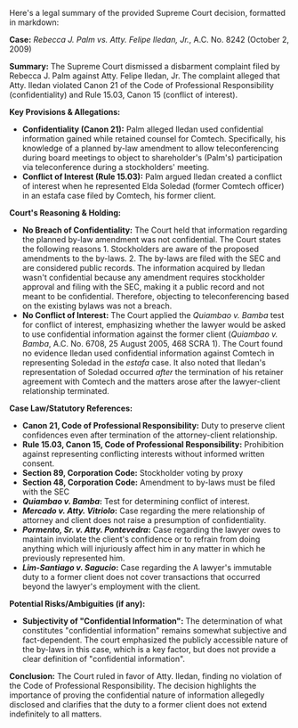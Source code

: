 Here's a legal summary of the provided Supreme Court decision, formatted in markdown:

**Case:** *Rebecca J. Palm vs. Atty. Felipe Iledan, Jr.*, A.C. No. 8242 (October 2, 2009)

**Summary:** The Supreme Court dismissed a disbarment complaint filed by Rebecca J. Palm against Atty. Felipe Iledan, Jr. The complaint alleged that Atty. Iledan violated Canon 21 of the Code of Professional Responsibility (confidentiality) and Rule 15.03, Canon 15 (conflict of interest).

**Key Provisions & Allegations:**

*   **Confidentiality (Canon 21):** Palm alleged Iledan used confidential information gained while retained counsel for Comtech. Specifically, his knowledge of a planned by-law amendment to allow teleconferencing during board meetings to object to shareholder's (Palm's) participation via teleconference during a stockholders' meeting.
*   **Conflict of Interest (Rule 15.03):** Palm argued Iledan created a conflict of interest when he represented Elda Soledad (former Comtech officer) in an estafa case filed by Comtech, his former client.

**Court's Reasoning & Holding:**

*   **No Breach of Confidentiality:** The Court held that information regarding the planned by-law amendment was not confidential. The Court states the following reasons 1. Stockholders are aware of the proposed amendments to the by-laws. 2. The by-laws are filed with the SEC and are considered public records. The information acquired by Iledan wasn't confidential because any amendment requires stockholder approval and filing with the SEC, making it a public record and not meant to be confidential. Therefore, objecting to teleconferencing based on the existing bylaws was not a breach.
*   **No Conflict of Interest:** The Court applied the *Quiambao v. Bamba* test for conflict of interest, emphasizing whether the lawyer would be asked to use confidential information against the former client (*Quiambao v. Bamba*, A.C. No. 6708, 25 August 2005, 468 SCRA 1). The Court found no evidence Iledan used confidential information against Comtech in representing Soledad in the *estafa* case. It also noted that Iledan's representation of Soledad occurred *after* the termination of his retainer agreement with Comtech and the matters arose after the lawyer-client relationship terminated.

**Case Law/Statutory References:**

*   **Canon 21, Code of Professional Responsibility:** Duty to preserve client confidences even after termination of the attorney-client relationship.
*   **Rule 15.03, Canon 15, Code of Professional Responsibility:** Prohibition against representing conflicting interests without informed written consent.
*   **Section 89, Corporation Code:** Stockholder voting by proxy
*   **Section 48, Corporation Code:** Amendment to by-laws must be filed with the SEC
*   ***Quiambao v. Bamba*:**  Test for determining conflict of interest.
*   ***Mercado v. Atty. Vitriolo*:** Case regarding the mere relationship of attorney and client does not raise a presumption of confidentiality.
*   ***Pormento, Sr. v. Atty. Pontevedra*:** Case regarding the lawyer owes to maintain inviolate the client's confidence or to refrain from doing anything which will injuriously affect him in any matter in which he previously represented him.
*   ***Lim-Santiago v. Sagucio*:** Case regarding the A lawyer's immutable duty to a former client does not cover transactions that occurred beyond the lawyer's employment with the client.

**Potential Risks/Ambiguities (if any):**

*   **Subjectivity of "Confidential Information":** The determination of what constitutes "confidential information" remains somewhat subjective and fact-dependent. The court emphasized the publicly accessible nature of the by-laws in this case, which is a key factor, but does not provide a clear definition of "confidential information".

**Conclusion:** The Court ruled in favor of Atty. Iledan, finding no violation of the Code of Professional Responsibility. The decision highlights the importance of proving the confidential nature of information allegedly disclosed and clarifies that the duty to a former client does not extend indefinitely to all matters.
